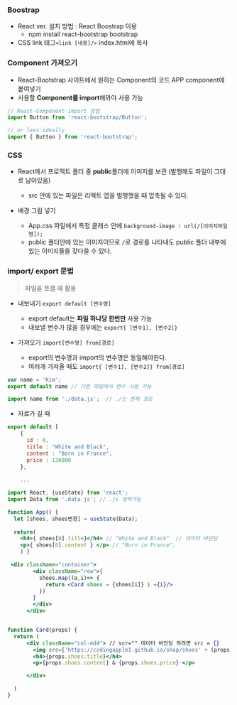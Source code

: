 ### Boostrap
  - React ver. 설치 방법 : React Boostrap 이용
      - npm install react-bootstrap bootstrap
  - CSS link 태그```<link [내용]/>``` index.html에 복사
  
### Component 가져오기  
  - React-Bootstrap 사이트에서 원하는 Component의 코드 APP component에 붙여넣기 
  - 사용할 **Component를 import**해와야 사용 가능
  ```jsx
  // React-Component import 방법
  import Button from 'react-bootstrap/Button';

  // or less ideally
  import { Button } from 'react-bootstrap';
  ```
### CSS  
- React에서 프로젝트 폴더 중 **public**폴더에 이미지를 보관 (발행해도 파일이 그대로 남아있음)
    - src 안에 있는 파일은 리액트 앱을 발행했을 때 압축될 수 있다.
    
- 배경 그림 넣기 
     - App.css 파일에서 특정 클래스 안에 ```background-image : url(/[이미지파일명]);```
     - public 폴더안에 있는 이미지이므로 ```/```로 경로를 나타내도 public 폴더 내부에 있는 이미지들을 갖다쓸 수 있다.

### import/ export 문법
> 파일을 쪼갤 때 활용

- 내보내기 ```export default [변수명]```
  - export default는 **파일 하나당 한번만** 사용 가능
  - 내보낼 변수가 많을 경우에는 ```export{ [변수1], [변수2]}```

- 가져오기 ```import[변수명] from[경로]```
  - export의 변수명과 import의 변수명은 동일해야한다.
  - 여러개 가져올 때도 ```import{ [변수1], [변수2]} from[경로]```

```jsx
var name = 'Kim';
export default name // 다른 파일에서 변수 사용 가능
```
```jsx
import name from './data.js';  // ./는 현재 경로
```

- 자료가 길 때
```jsx
export default [
    {
      id : 0,
      title : "White and Black",
      content : "Born in France",
      price : 120000
    },
    
    ...
```
```jsx
import React, {useState} from 'react';
import Data from '.data.js'; // .js 생략가능

function App() {
  let [shoes, shoes변경] = useState(Data);
  
  return(
    <h4>{ shoes[0].title}</h4> // "White and Black"  // 데이터 바인딩 
    <p>{ shoes[0].content } </p> // "Born in France",
    ) }
```
```jsx
 <div className="container">
        <div className="row">{
          shoes.map((a,i)=> {
            return <Card shoes = {shoes[i]} i ={i}/>
          })
        }
        </div>
      </div>


function Card(props) {
  return (
      <div className="col-md4"> // scr="" 데이터 바인딩 하려면 src = {}
        <img src={'https://codingapple1.github.io/shop/shoes' + (props.i + 1)+ +'.jpg'} />
        <h4>{props.shoes.title}</h4>
        <p>{props.shoes.content} & {props.shoes.price} </p>

      </div>

  )
}
